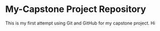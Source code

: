 # My-Capstone Project Repository

This is my first attempt using Git and GitHub
for my capstone project.
Hi
